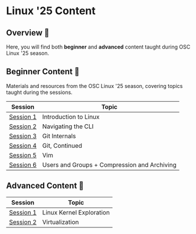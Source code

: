 # Linux '25 Content

## Overview 🐧

Here, you will find both **beginner** and **advanced** content taught during OSC Linux '25 season.

## Beginner Content 🌱

Materials and resources from the OSC Linux '25 season, covering topics taught during the sessions.

| Session                         | Topic                 |
| ------------------------------- | --------------------- |
| [Session 1](beginner/Session_1) | Introduction to Linux |
| [Session 2](beginner/Session_2) | Navigating the CLI    |
| [Session 3](beginner/Session_3) | Git Internals         |
| [Session 4](beginner/Session_4) | Git, Continued        |
| [Session 5](beginner/Session_5) | Vim        |
| [Session 6](beginner/Session_6) | Users and Groups + Compression and Archiving      |
## Advanced Content 🚀

| Session                         | Topic                    |
| ------------------------------- | ------------------------ |
| [Session 1](advanced/Session_1) | Linux Kernel Exploration |
| [Session 2](advanced/Session_2) | Virtualization           |
